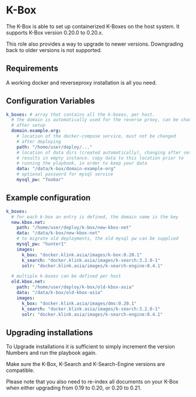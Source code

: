 # K-Box
The K-Box is able to set up containerized K-Boxes on the host system. It
supports K-Box version 0.20.0 to 0.20.x.

This role also provides a way to upgrade to newer versions.
Downgrading back to older versions is not supported.

## Requirements
A working docker and reverseproxy installation is all you need.

## Configuration Variables
```yaml
k_boxes: # array that contains all the k-boxes, per host.
  # the domain is automatically used for the reverse proxy, can be changed
  # after setup
  domain.example.org:
    # location of the docker-compose service, must not be changed
    # after deploying
    path: "/home/user/deploy/..."
    # location of data dirs (created automatically), changing after setup
    # results in empty instance. copy data to this location prior to
    # running the playbook, in order to keep your data
    data: "/data/k-box/domain-example-org"
    # optional password for mysql service
    mysql_pw: "foobar"

```

## Example configuration
```yaml
k_boxes:
  # for each k-box an entry is defined, the domain name is the key
  new.kbox.net:
    path: "/home/user/deploy/k-box/new-kbox-net"
    data: "/data/k-box/new-kbox-net"
    # to migrate old deployments, the old mysql pw can be supplied
    mysql_pw: "hunter1"
    images:
      k_box: "docker.klink.asia/images/k-box:0.20.1"
      k_search: "docker.klink.asia/images/k-search:3.2.0-1"
      solr: "docker.klink.asia/images/k-search-engine:0.4.1"

  # multiple k-boxes can be defined per host
  old.kbox.net:
    path: "/home/user/deploy/k-box/old-kbox-asia"
    data: "/data/k-box/old-kbox-asia"
    images:
      k_box: "docker.klink.asia/images/dms:0.20.1"
      k_search: "docker.klink.asia/images/k-search:3.2.0-1"
      solr: "docker.klink.asia/images/k-search-engine:0.4.1"

```

## Upgrading installations
To Upgrade installations it is sufficient to simply increment the version
Numbers and run the playbook again.

Make sure the K-Box, K-Search and K-Search-Engine versions are compatible.

Please note that you also need to re-index all documents on your K-Box when
either upgrading from 0.19 to 0.20, or 0.20 to 0.21.

